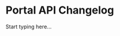 # Portal API Changelog

<include from="Snippets-PortalAPI.md" element-id="snippet-header" />

Start typing here...